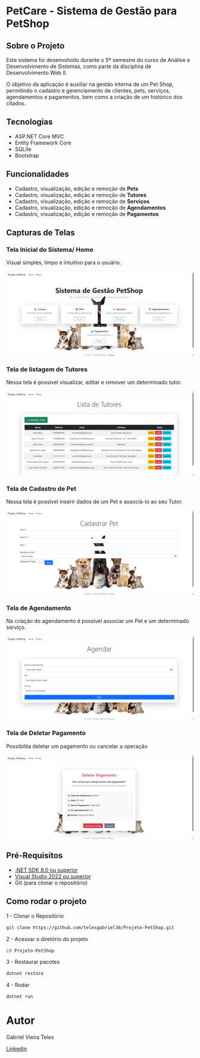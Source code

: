 #  PetCare - Sistema de Gestão para PetShop



## Sobre o Projeto

Este sistema foi desenvolvido durante o 5º semestre do curso de Análise e Desenvolvimento de Sistemas, como parte da disciplina de Desenvolvimento Web II.

O objetivo da aplicação é auxiliar na gestão interna de um Pet Shop, permitindo o cadastro e gerenciamento de clientes, pets, serviços, agendamentos e pagamentos, bem como a criação de um histórico dos citados. 

## Tecnologias

- ASP.NET Core MVC
- Entity Framework Core
- SQLite
- Bootstrap

## Funcionalidades

- Cadastro, visualização, edição e remoção de **Pets**
- Cadastro, visualização, edição e remoção de **Tutores**
- Cadastro, visualização, edição e remoção de **Serviços**
- Cadastro, visualização, edição e remoção de **Agendamentos** 
- Cadastro, visualização, edição e remoção de **Pagamentos**

## Capturas de Telas

### Tela Inicial do Sistema/ Home

Visual simples, limpo e intuitívo para o usuário.

![Tela Inicial](/Docs/Tela-Inicial-Sistema.png)

### Tela de listagem de Tutores

Nessa tela é possível visualizar, editar e remover um determinado tutor.

![Tela de listagem de Tutores](/Docs/Tela-Tutores.png)

### Tela de Cadastro de Pet

Nessa tela é possível inserir dados de um Pet e associá-lo ao seu Tutor.

![Tela de Cadastro de Pet](/Docs/Tela-Cadastrar-Pet.png)

### Tela de Agendamento

Na criação do agendamento é possível associar um Pet e um determinado serviço.

![Tela de Agendamento](/Docs/Tela-Agendamento.png)

### Tela de Deletar Pagamento

Possibilita deletar um pagamento ou cancelar a operação

![Tela de Deletar Agendamento](/Docs/Tela-Deletar-Pagamento.png)

## Pré-Requisitos

- [.NET SDK 8.0 ou superior](https://dotnet.microsoft.com/en-us/download)
- [Visual Studio 2022 ou superior](https://visualstudio.microsoft.com/)
- Git (para clonar o repositório)

## Como rodar o projeto

1 - Clonar o Repositório
```bash
git clone https://github.com/telesgabriel36/Projeto-PetShop.git
```
2 - Acessar o diretório do projeto
```bash
cd Projeto-PetShop
```
3 - Restaurar pacotes
```bash
dotnet restore
```
4 - Rodar
```bash
dotnet run
```

# Autor

Gabriel Vieira Teles

[Linkedin](https://www.linkedin.com/in/gabriel-vieira-teles-8755142a0/)
